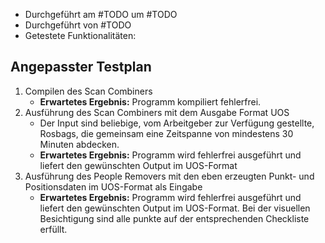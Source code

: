 - Durchgeführt am #TODO um #TODO
- Durchgeführt von #TODO 
- Getestete Funktionalitäten: 
## Angepasster Testplan
1. Compilen des Scan Combiners
	- **Erwartetes Ergebnis:** Programm kompiliert fehlerfrei.
2. Ausführung des Scan Combiners mit dem Ausgabe Format UOS
	- Der Input sind beliebige, vom Arbeitgeber zur Verfügung gestellte, Rosbags, die gemeinsam eine Zeitspanne von mindestens 30 Minuten abdecken.
	- **Erwartetes Ergebnis:** Programm wird fehlerfrei ausgeführt und liefert den gewünschten Output im UOS-Format
3. Ausführung des People Removers mit den eben erzeugten Punkt- und Positionsdaten im UOS-Format als Eingabe
	- **Erwartetes Ergebnis:** Programm wird fehlerfrei ausgeführt und liefert den gewünschten Output im UOS-Format. Bei der visuellen Besichtigung sind alle punkte auf der entsprechenden Checkliste erfüllt.